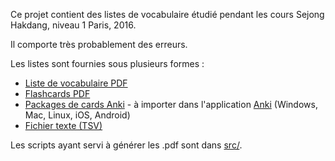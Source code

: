 Ce projet contient des listes de vocabulaire étudié pendant les cours Sejong
Hakdang, niveau 1 Paris, 2016.

Il comporte très probablement des erreurs.

Les listes sont fournies sous plusieurs formes :

* [Liste de vocabulaire PDF](https://github.com/sejong-haksaeng/sejong1/raw/master/vocab-list.pdf)
* [Flashcards PDF](https://github.com/sejong-haksaeng/sejong1/raw/master/flashcard.pdf)
* [Packages de cards Anki](https://github.com/sejong-haksaeng/sejong1/raw/master/Sejong_1.apkg) - à importer dans l'application [Anki](http://ankisrs.net/) (Windows, Mac, Linux, iOS, Android)
* [Fichier texte (TSV)](https://github.com/sejong-haksaeng/sejong1/raw/master/Sejong_1.txt)

Les scripts ayant servi à générer les .pdf sont dans [src/](src/).
